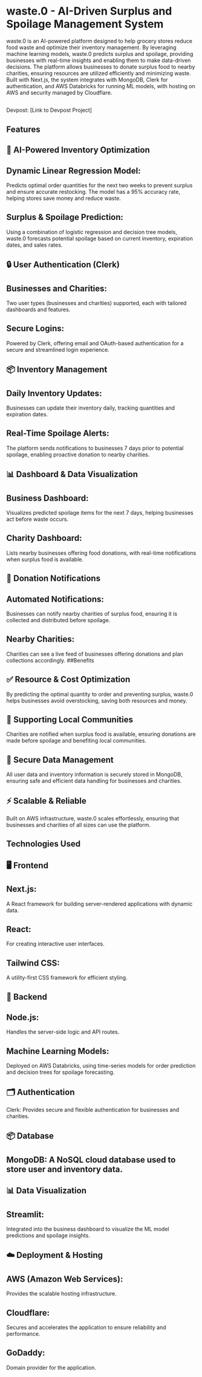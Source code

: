 # waste.0 - AI-Driven Surplus and Spoilage Management System
waste.0 is an AI-powered platform designed to help grocery stores reduce food waste and optimize their inventory management. By leveraging machine learning models, waste.0 predicts surplus and spoilage, providing businesses with real-time insights and enabling them to make data-driven decisions. The platform allows businesses to donate surplus food to nearby charities, ensuring resources are utilized efficiently and minimizing waste. Built with Next.js, the system integrates with MongoDB, Clerk for authentication, and AWS Databricks for running ML models, with hosting on AWS and security managed by Cloudflare.
##
Devpost: [Link to Devpost Project] 

## Features
## 🚀 AI-Powered Inventory Optimization
## Dynamic Linear Regression Model: 
Predicts optimal order quantities for the next two weeks to prevent surplus and ensure accurate restocking. The model has a 95% accuracy rate, helping stores save money and reduce waste.
## Surplus & Spoilage Prediction: 
Using a combination of logistic regression and decision tree models, waste.0 forecasts potential spoilage based on current inventory, expiration dates, and sales rates.
## 🔒 User Authentication (Clerk)
## Businesses and Charities: 
Two user types (businesses and charities) supported, each with tailored dashboards and features.
## Secure Logins: 
Powered by Clerk, offering email and OAuth-based authentication for a secure and streamlined login experience.
## 📦 Inventory Management
## Daily Inventory Updates: 
Businesses can update their inventory daily, tracking quantities and expiration dates.
## Real-Time Spoilage Alerts: 
The platform sends notifications to businesses 7 days prior to potential spoilage, enabling proactive donation to nearby charities.
## 📊 Dashboard & Data Visualization
## Business Dashboard:
Visualizes predicted spoilage items for the next 7 days, helping businesses act before waste occurs.
## Charity Dashboard: 
Lists nearby businesses offering food donations, with real-time notifications when surplus food is available.
## 📡 Donation Notifications
## Automated Notifications: 
Businesses can notify nearby charities of surplus food, ensuring it is collected and distributed before spoilage.
## Nearby Charities: 
Charities can see a live feed of businesses offering donations and plan collections accordingly.
##Benefits
## ✅ Resource & Cost Optimization
By predicting the optimal quantity to order and preventing surplus, waste.0 helps businesses avoid overstocking, saving both resources and money.

## 💼 Supporting Local Communities
Charities are notified when surplus food is available, ensuring donations are made before spoilage and benefiting local communities.

## 🔐 Secure Data Management
All user data and inventory information is securely stored in MongoDB, ensuring safe and efficient data handling for businesses and charities.

## ⚡️ Scalable & Reliable
Built on AWS infrastructure, waste.0 scales effortlessly, ensuring that businesses and charities of all sizes can use the platform.

## Technologies Used
## 🖥 Frontend
## Next.js: 
A React framework for building server-rendered applications with dynamic data.
## React: 
For creating interactive user interfaces.
## Tailwind CSS:
A utility-first CSS framework for efficient styling.
## 🔧 Backend
## Node.js: 
Handles the server-side logic and API routes.
## Machine Learning Models: 
Deployed on AWS Databricks, using time-series models for order prediction and decision trees for spoilage forecasting.
## 🗂 Authentication
Clerk: Provides secure and flexible authentication for businesses and charities.
## 📦 Database
## MongoDB: A NoSQL cloud database used to store user and inventory data.
## 📊 Data Visualization
## Streamlit:
Integrated into the business dashboard to visualize the ML model predictions and spoilage insights.
## ☁️ Deployment & Hosting
## AWS (Amazon Web Services): 
Provides the scalable hosting infrastructure.
## Cloudflare: 
Secures and accelerates the application to ensure reliability and performance.
## GoDaddy: 
Domain provider for the application.


